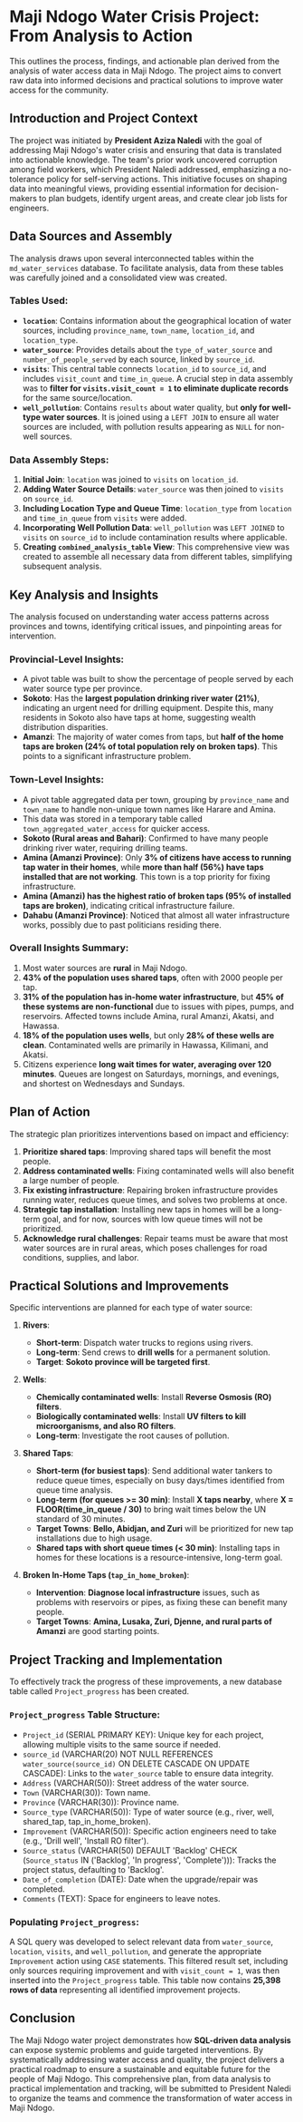# Maji Ndogo Water Crisis Project: From Analysis to Action

This outlines the process, findings, and actionable plan derived from the analysis of water access data in Maji Ndogo. The project aims to convert raw data into informed decisions and practical solutions to improve water access for the community.

## Introduction and Project Context

The project was initiated by **President Aziza Naledi** with the goal of addressing Maji Ndogo's water crisis and ensuring that data is translated into actionable knowledge. The team's prior work uncovered corruption among field workers, which President Naledi addressed, emphasizing a no-tolerance policy for self-serving actions. This initiative focuses on shaping data into meaningful views, providing essential information for decision-makers to plan budgets, identify urgent areas, and create clear job lists for engineers.

## Data Sources and Assembly

The analysis draws upon several interconnected tables within the `md_water_services` database. To facilitate analysis, data from these tables was carefully joined and a consolidated view was created.

### Tables Used:
*   **`location`**: Contains information about the geographical location of water sources, including `province_name`, `town_name`, `location_id`, and `location_type`.
*   **`water_source`**: Provides details about the `type_of_water_source` and `number_of_people_served` by each source, linked by `source_id`.
*   **`visits`**: This central table connects `location_id` to `source_id`, and includes `visit_count` and `time_in_queue`. A crucial step in data assembly was to **filter for `visits.visit_count = 1` to eliminate duplicate records** for the same source/location.
*   **`well_pollution`**: Contains `results` about water quality, but **only for well-type water sources**. It is joined using a `LEFT JOIN` to ensure all water sources are included, with pollution results appearing as `NULL` for non-well sources.

### Data Assembly Steps:
1.  **Initial Join**: `location` was joined to `visits` on `location_id`.
2.  **Adding Water Source Details**: `water_source` was then joined to `visits` on `source_id`.
3.  **Including Location Type and Queue Time**: `location_type` from `location` and `time_in_queue` from `visits` were added.
4.  **Incorporating Well Pollution Data**: `well_pollution` was `LEFT JOINED` to `visits` on `source_id` to include contamination results where applicable.
5.  **Creating `combined_analysis_table` View**: This comprehensive view was created to assemble all necessary data from different tables, simplifying subsequent analysis.

## Key Analysis and Insights

The analysis focused on understanding water access patterns across provinces and towns, identifying critical issues, and pinpointing areas for intervention.

### Provincial-Level Insights:
*   A pivot table was built to show the percentage of people served by each water source type per province.
*   **Sokoto**: Has the **largest population drinking river water (21%)**, indicating an urgent need for drilling equipment. Despite this, many residents in Sokoto also have taps at home, suggesting wealth distribution disparities.
*   **Amanzi**: The majority of water comes from taps, but **half of the home taps are broken (24% of total population rely on broken taps)**. This points to a significant infrastructure problem.

### Town-Level Insights:
*   A pivot table aggregated data per town, grouping by `province_name` and `town_name` to handle non-unique town names like Harare and Amina.
*   This data was stored in a temporary table called `town_aggregated_water_access` for quicker access.
*   **Sokoto (Rural areas and Bahari)**: Confirmed to have many people drinking river water, requiring drilling teams.
*   **Amina (Amanzi Province)**: Only **3% of citizens have access to running tap water in their homes**, while **more than half (56%) have taps installed that are not working**. This town is a top priority for fixing infrastructure.
*   **Amina (Amanzi) has the highest ratio of broken taps (95% of installed taps are broken)**, indicating critical infrastructure failure.
*   **Dahabu (Amanzi Province)**: Noticed that almost all water infrastructure works, possibly due to past politicians residing there.

### Overall Insights Summary:
1.  Most water sources are **rural** in Maji Ndogo.
2.  **43% of the population uses shared taps**, often with 2000 people per tap.
3.  **31% of the population has in-home water infrastructure**, but **45% of these systems are non-functional** due to issues with pipes, pumps, and reservoirs. Affected towns include Amina, rural Amanzi, Akatsi, and Hawassa.
4.  **18% of the population uses wells**, but only **28% of these wells are clean**. Contaminated wells are primarily in Hawassa, Kilimani, and Akatsi.
5.  Citizens experience **long wait times for water, averaging over 120 minutes**. Queues are longest on Saturdays, mornings, and evenings, and shortest on Wednesdays and Sundays.

## Plan of Action

The strategic plan prioritizes interventions based on impact and efficiency:
1.  **Prioritize shared taps**: Improving shared taps will benefit the most people.
2.  **Address contaminated wells**: Fixing contaminated wells will also benefit a large number of people.
3.  **Fix existing infrastructure**: Repairing broken infrastructure provides running water, reduces queue times, and solves two problems at once.
4.  **Strategic tap installation**: Installing new taps in homes will be a long-term goal, and for now, sources with low queue times will not be prioritized.
5.  **Acknowledge rural challenges**: Repair teams must be aware that most water sources are in rural areas, which poses challenges for road conditions, supplies, and labor.

## Practical Solutions and Improvements

Specific interventions are planned for each type of water source:

1.  **Rivers**:
    *   **Short-term**: Dispatch water trucks to regions using rivers.
    *   **Long-term**: Send crews to **drill wells** for a permanent solution.
    *   **Target**: **Sokoto province will be targeted first**.

2.  **Wells**:
    *   **Chemically contaminated wells**: Install **Reverse Osmosis (RO) filters**.
    *   **Biologically contaminated wells**: Install **UV filters to kill microorganisms, and also RO filters**.
    *   **Long-term**: Investigate the root causes of pollution.

3.  **Shared Taps**:
    *   **Short-term (for busiest taps)**: Send additional water tankers to reduce queue times, especially on busy days/times identified from queue time analysis.
    *   **Long-term (for queues >= 30 min)**: Install **X taps nearby**, where **X = FLOOR(time_in_queue / 30)** to bring wait times below the UN standard of 30 minutes.
    *   **Target Towns**: **Bello, Abidjan, and Zuri** will be prioritized for new tap installations due to high usage.
    *   **Shared taps with short queue times (< 30 min)**: Installing taps in homes for these locations is a resource-intensive, long-term goal.

4.  **Broken In-Home Taps (`tap_in_home_broken`)**:
    *   **Intervention**: **Diagnose local infrastructure** issues, such as problems with reservoirs or pipes, as fixing these can benefit many people.
    *   **Target Towns**: **Amina, Lusaka, Zuri, Djenne, and rural parts of Amanzi** are good starting points.

## Project Tracking and Implementation

To effectively track the progress of these improvements, a new database table called `Project_progress` has been created.

### `Project_progress` Table Structure:
*   `Project_id` (SERIAL PRIMARY KEY): Unique key for each project, allowing multiple visits to the same source if needed.
*   `source_id` (VARCHAR(20) NOT NULL REFERENCES `water_source(source_id)` ON DELETE CASCADE ON UPDATE CASCADE): Links to the `water_source` table to ensure data integrity.
*   `Address` (VARCHAR(50)): Street address of the water source.
*   `Town` (VARCHAR(30)): Town name.
*   `Province` (VARCHAR(30)): Province name.
*   `Source_type` (VARCHAR(50)): Type of water source (e.g., river, well, shared_tap, tap_in_home_broken).
*   `Improvement` (VARCHAR(50)): Specific action engineers need to take (e.g., 'Drill well', 'Install RO filter').
*   `Source_status` (VARCHAR(50) DEFAULT 'Backlog' CHECK (`Source_status` IN ('Backlog', 'In progress', 'Complete'))): Tracks the project status, defaulting to 'Backlog'.
*   `Date_of_completion` (DATE): Date when the upgrade/repair was completed.
*   `Comments` (TEXT): Space for engineers to leave notes.

### Populating `Project_progress`:
A SQL query was developed to select relevant data from `water_source`, `location`, `visits`, and `well_pollution`, and generate the appropriate `Improvement` action using `CASE` statements. This filtered result set, including only sources requiring improvement and with `visit_count = 1`, was then inserted into the `Project_progress` table. This table now contains **25,398 rows of data** representing all identified improvement projects.

## Conclusion

The Maji Ndogo water project demonstrates how **SQL-driven data analysis** can expose systemic problems and guide targeted interventions. By systematically addressing water access and quality, the project delivers a practical roadmap to ensure a sustainable and equitable future for the people of Maji Ndogo. This comprehensive plan, from data analysis to practical implementation and tracking, will be submitted to President Naledi to organize the teams and commence the transformation of water access in Maji Ndogo.

